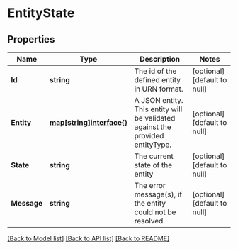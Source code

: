 # EntityState

## Properties
Name | Type | Description | Notes
------------ | ------------- | ------------- | -------------
**Id** | **string** | The id of the defined entity in URN format.  | [optional] [default to null]
**Entity** | [**map[string]interface{}**](interface{}.md) | A JSON entity. This entity will be validated against the provided entityType.  | [optional] [default to null]
**State** | **string** | The current state of the entity  | [optional] [default to null]
**Message** | **string** | The error message(s), if the entity could not be resolved.  | [optional] [default to null]

[[Back to Model list]](../README.md#documentation-for-models) [[Back to API list]](../README.md#documentation-for-api-endpoints) [[Back to README]](../README.md)


